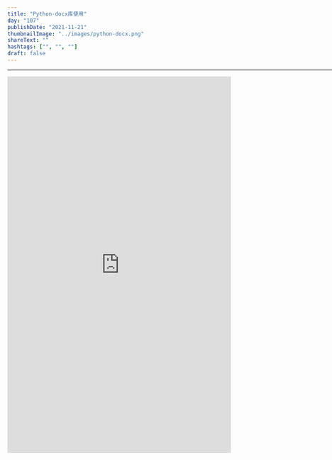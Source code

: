 ```yaml
---
title: "Python-docx库使用"
day: "107"
publishDate: "2021-11-21"
thumbnailImage: "../images/python-docx.png"
shareText: ""
hashtags: ["", "", ""]
draft: false
---
```

<hr width=1024>
 <iframe  
  height=850 
  width=100% 
  src="https://www.wolai.com/jcode/no7UduXHFTvRtnqE7GfR3x"  
  frameborder=0  
  allowfullscreen>
 </iframe>

